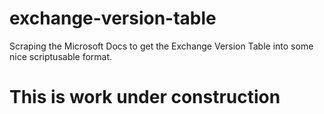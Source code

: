 # exchange-version-table
Scraping the Microsoft Docs to get the Exchange Version Table into some nice scriptusable format.

# This is work under construction

